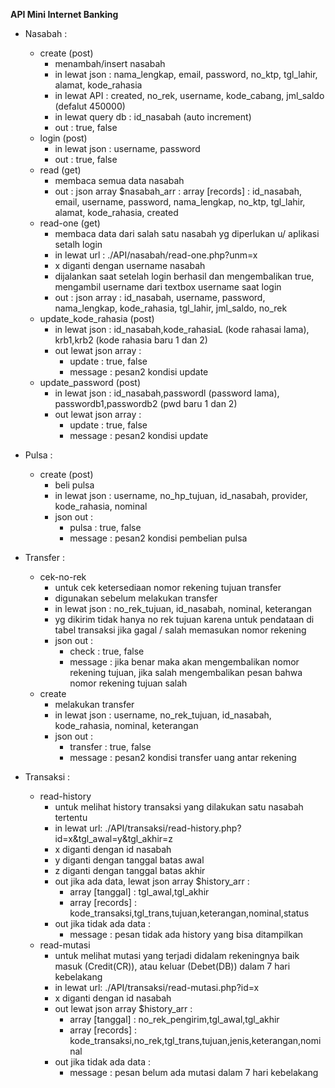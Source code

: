 **API Mini Internet Banking**

- Nasabah :
    - create (post)
        - menambah/insert nasabah
        - in lewat json : 
            nama_lengkap, email, password, no_ktp, tgl_lahir, alamat, kode_rahasia
        - in lewat API :
            created, no_rek, username, kode_cabang, jml_saldo (defalut 450000)
        - in lewat query db :
            id_nasabah (auto increment)
        - out :
            true, false
    - login (post)
        - in lewat json : 
            username, password
        - out :
            true, false
    - read (get)
        - membaca semua data nasabah
        - out : json array $nasabah_arr :
            array [records] : id_nasabah, email, username, password, nama_lengkap, no_ktp, tgl_lahir, alamat, kode_rahasia, created
    - read-one (get)
        - membaca data dari salah satu nasabah yg diperlukan u/ aplikasi setalh login
        - in lewat url :
        ./API/nasabah/read-one.php?unm=x
        - x diganti dengan username nasabah 
        - dijalankan saat setelah login berhasil dan mengembalikan true, mengambil username dari textbox username saat login
        - out : json array :
            id_nasabah, username, password, nama_lengkap, kode_rahasia, tgl_lahir, jml_saldo, no_rek
    - update_kode_rahasia (post)
        - in lewat json :
            id_nasabah,kode_rahasiaL (kode rahasai lama), krb1,krb2 (kode rahasia baru 1 dan 2)
        - out lewat json array :
            - update : true, false
            - message : pesan2 kondisi update
    - update_password (post)
        - in lewat json :
            id_nasabah,passwordl (password lama), passwordb1,passwordb2 (pwd baru 1 dan 2)
        - out lewat json array :
            - update : true, false
            - message : pesan2 kondisi update

- Pulsa :
    - create (post)
        - beli pulsa
        - in lewat json : 
            username, no_hp_tujuan, id_nasabah, provider, kode_rahasia, nominal
        - json out :
             - pulsa : true, false
             - message : pesan2 kondisi pembelian pulsa

- Transfer :
    - cek-no-rek
        - untuk cek ketersediaan nomor rekening tujuan transfer
        - digunakan sebelum melakukan transfer
        - in lewat json : 
            no_rek_tujuan, id_nasabah, nominal, keterangan
        - yg dikirim tidak hanya no rek tujuan karena untuk pendataan di tabel transaksi jika gagal / salah memasukan nomor rekening
        - json out :
            - check : true, false
            - message : jika benar maka akan mengembalikan nomor rekening tujuan, jika salah mengembalikan pesan bahwa nomor rekening tujuan salah
    - create
        - melakukan transfer
        - in lewat json : 
            username, no_rek_tujuan, id_nasabah, kode_rahasia, nominal, keterangan
        - json out :
            - transfer : true, false
            - message : pesan2 kondisi transfer uang antar rekening
        
- Transaksi :
    - read-history 
        - untuk melihat history transaksi yang dilakukan satu nasabah tertentu
        - in lewat url:
            ./API/transaksi/read-history.php?id=x&tgl_awal=y&tgl_akhir=z
        - x diganti dengan id nasabah
        - y diganti dengan tanggal batas awal 
        - z diganti dengan tanggal batas akhir
        - out jika ada data, lewat json array $history_arr :
            - array [tanggal] : tgl_awal,tgl_akhir
            - array [records] : kode_transaksi,tgl_trans,tujuan,keterangan,nominal,status
        - out jika tidak ada data :
            - message : pesan tidak ada history yang bisa ditampilkan
    - read-mutasi
        - untuk melihat mutasi yang terjadi didalam rekeningnya baik masuk (Credit(CR)), atau keluar (Debet(DB)) dalam 7 hari kebelakang
        - in lewat url:
            ./API/transaksi/read-mutasi.php?id=x
        - x diganti dengan id nasabah
        - out lewat json array $history_arr :
            - array [tanggal] : no_rek_pengirim,tgl_awal,tgl_akhir
            - array [records] : kode_transaksi,no_rek,tgl_trans,tujuan,jenis,keterangan,nominal
         - out jika tidak ada data :
            - message : pesan belum ada mutasi dalam 7 hari kebelakang
            
